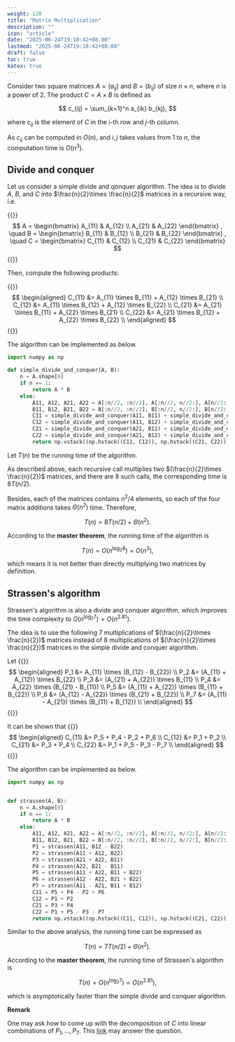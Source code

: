 ```yaml
---
weight: 120
title: "Matrix Multiplication"
description: ""
icon: "article"
date: "2025-06-24T19:18:42+08:00"
lastmod: "2025-06-24T19:18:42+08:00"
draft: false
toc: true
katex: true
---
```


Consider two square matrices $A=(a_{ij})$ and $B=(b_{ij})$ of size $n \times n$, where $n$ is a power of 2. The product $C=A \times B$ is defined as

$$
c_{ij} = \sum_{k=1}^n a_{ik} b_{kj},
$$

where $c_{ij}$ is the element of $C$ in the $i$-th row and $j$-th column.

As $c_{ij}$ can be computed in $O(n)$, and $i, j$ takes values from $1$ to $n$, the computation time is $O(n^3)$.

## Divide and conquer

Let us consider a simple divide and qonquer algorithm. The idea is to divide $A$, $B$, and $C$ into $\frac{n}{2}\times \frac{n}{2}$ matrices in a recursive way, i.e. 

{{<katex>}}
$$
A = \begin{bmatrix}
A_{11} & A_{12} \\
A_{21} & A_{22}
\end{bmatrix}
, \quad
B = \begin{bmatrix}
B_{11} & B_{12} \\
B_{21} & B_{22}
\end{bmatrix}
, \quad
C = \begin{bmatrix}
C_{11} & C_{12} \\
C_{21} & C_{22}
\end{bmatrix}
$$
{{</katex>}}

Then, compute the following products:

{{<katex>}}
$$
\begin{aligned}
C_{11}  &= A_{11} \times B_{11} + A_{12} \times B_{21} \\
C_{12}  &= A_{11} \times B_{12} + A_{12} \times B_{22} \\
C_{21}  &= A_{21} \times B_{11} + A_{22} \times B_{21} \\
C_{22}  &= A_{21} \times B_{12} + A_{22} \times B_{22} \\
\end{aligned}
$$
{{</katex>}}

The algorithm can be implemented as below.

```python
import numpy as np

def simple_divide_and_conquer(A, B):
    n = A.shape[0]
    if n == 1:
        return A * B
    else:
        A11, A12, A21, A22 = A[:n//2, :n//2], A[:n//2, n//2:], A[n//2:, :n//2], A[n//2:, n//2:]
        B11, B12, B21, B22 = B[:n//2, :n//2], B[:n//2, n//2:], B[n//2:, :n//2], B[n//2:, n//2:]
        C11 = simple_divide_and_conquer(A11, B11) + simple_divide_and_conquer(A12, B21)
        C12 = simple_divide_and_conquer(A11, B12) + simple_divide_and_conquer(A12, B22)
        C21 = simple_divide_and_conquer(A21, B11) + simple_divide_and_conquer(A22, B21)
        C22 = simple_divide_and_conquer(A21, B12) + simple_divide_and_conquer(A22, B22)
        return np.vstack((np.hstack((C11, C12)), np.hstack((C21, C22))))
```
Let $T(n)$ be the running time of the algorithm. 

As described above, each recursive call multiplies two $(\frac{n}{2}\times \frac{n}{2})$ matrices, and there are $8$ such calls, the corresponding time is $8T(n/2)$. 

Besides, each of the matrices contains $n^2/4$ elements, so each of the four matrix additions takes $\Theta(n^2)$ time. Therefore,

$$T(n) = 8T(n/2) + \Theta(n^2).$$

According to the **master theorem**, the running time of the algorithm is 

$$T(n) = O(n^{\log_2 8}) = O(n^3),$$

which means it is not better than directly multiplying two matrices by definition. 

## Strassen's algorithm

Strassen's algorithm is also a divide and conquer algorithm, which improves the time complexity to $O(n^{\log_2 7}) = O(n^{2.81})$. 

The idea is to use the following 7 multiplications of $(\frac{n}{2}\times \frac{n}{2})$ matrices instead of 8 multiplications of $(\frac{n}{2}\times \frac{n}{2})$ matrices in the simple divide and conquer algorithm.

Let 
{{<katex>}}
$$
\begin{aligned}
P_1 &= A_{11} \times (B_{12} - B_{22}) \\
P_2 &= (A_{11} + A_{12}) \times B_{22} \\
P_3 &= (A_{21} + A_{22}) \times B_{11} \\
P_4 &= A_{22} \times (B_{21} - B_{11}) \\
P_5 &= (A_{11} + A_{22}) \times (B_{11} + B_{22}) \\
P_6 &= (A_{12} - A_{22}) \times (B_{21} + B_{22}) \\
P_7 &= (A_{11} - A_{21}) \times (B_{11} + B_{12}) \\
\end{aligned}
$$
{{</katex>}}

It can be shown that 
{{<katex>}}
$$
\begin{aligned}
C_{11}  &= P_5 + P_4 - P_2 + P_6 \\
C_{12}  &= P_1 + P_2 \\
C_{21}  &= P_3 + P_4 \\
C_{22}  &= P_1 + P_5 - P_3 - P_7 \\
\end{aligned}
$$
{{</katex>}}

The algorithm can be implemented as below.

```python
import numpy as np


def strassen(A, B):
    n = A.shape[0]
    if n == 1:
        return A * B
    else:
        A11, A12, A21, A22 = A[:n//2, :n//2], A[:n//2, n//2:], A[n//2:, :n//2], A[n//2:, n//2:]
        B11, B12, B21, B22 = B[:n//2, :n//2], B[:n//2, n//2:], B[n//2:, :n//2], B[n//2:, n//2:]
        P1 = strassen(A11, B12 - B22)
        P2 = strassen(A11 + A12, B22) 
        P3 = strassen(A21 + A22, B11) 
        P4 = strassen(A22, B21 - B11) 
        P5 = strassen(A11 + A22, B11 + B22) 
        P6 = strassen(A12 - A22, B21 + B22) 
        P7 = strassen(A11 - A21, B11 + B12)
        C11 = P5 + P4 - P2 + P6
        C12 = P1 + P2
        C21 = P3 + P4
        C22 = P1 + P5 - P3 - P7
        return np.vstack((np.hstack((C11, C12)), np.hstack((C21, C22))))
```

Similar to the above analysis, the running time can be expressed as

$$T(n) = 7T(n/2) + \Theta(n^2).$$

According to the **master theorem**, the running time of Strassen's algorithm is 

$$T(n) = O(n^{\log_2 7}) = O(n^{2.81}),$$

which is asymptotically faster than the simple divide and conquer algorithm.

**Remark**

One may ask how to come up with the decomposition of $C$ into linear combinations of $P_1, ..., P_7$. This [link](https://cs.stackexchange.com/a/130028) may answer the question.